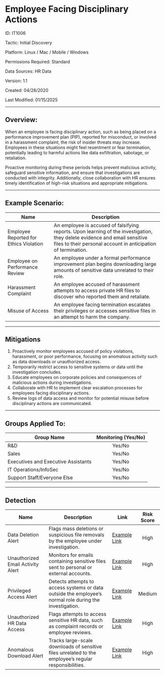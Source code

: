 # **Employee Facing Disciplinary Actions**

ID: IT1006

Tactic: Initial Discovery

Platform: Linux / Mac / Mobile / Windows

Permissions Required: Standard

Data Sources: HR Data

Version: 1.1

Created: 04/28/2020

Last Modified: 01/15/2025

---

## **Overview:**

When an employee is facing disciplinary action, such as being placed on a performance improvement plan (PIP), reported for misconduct, or involved in a harassment complaint, the risk of insider threats may increase. Employees in these situations might feel resentment or fear termination, potentially leading to harmful actions like data exfiltration, sabotage, or retaliation.  

Proactive monitoring during these periods helps prevent malicious activity, safeguard sensitive information, and ensure that investigations are conducted with integrity. Additionally, close collaboration with HR ensures timely identification of high-risk situations and appropriate mitigations.

---

## **Example Scenario:**

| **Name**                          | **Description**                                                                                      |
|-----------------------------------|------------------------------------------------------------------------------------------------------|
| Employee Reported for Ethics Violation | An employee is accused of falsifying reports. Upon learning of the investigation, they delete evidence and email sensitive files to their personal account in anticipation of termination. |
| Employee on Performance Review    | An employee under a formal performance improvement plan begins downloading large amounts of sensitive data unrelated to their role. |
| Harassment Complaint              | An employee accused of harassment attempts to access private HR files to discover who reported them and retaliate. |
| Misuse of Access                  | An employee facing termination escalates their privileges or accesses sensitive files in an attempt to harm the company. |

---

## **Mitigations**

1. Proactively monitor employees accused of policy violations, harassment, or poor performance, focusing on anomalous activity such as data downloads or unauthorized access.  
2. Temporarily restrict access to sensitive systems or data until the investigation concludes.  
3. Educate employees on corporate policies and consequences of malicious actions during investigations.  
4. Collaborate with HR to implement clear escalation processes for employees facing disciplinary actions.  
5. Review logs of data access and monitor for potential misuse before disciplinary actions are communicated.  

---

## **Groups Applied To:**

| **Group Name**                | **Monitoring (Yes/No)** |
|--------------------------------|:----------------------:|
| R&D                            | Yes/No               |
| Sales                          | Yes/No               |
| Executives and Executive Assistants | Yes/No         |
| IT Operations/InfoSec          | Yes/No               |
| Support Staff/Everyone Else    | Yes/No               |

---

## **Detection**

| **Name**                | **Description**                                                                                 | **Link**          | **Risk Score** |
|-------------------------|-------------------------------------------------------------------------------------------------|-------------------|:--------------:|
| Data Deletion Alert      | Flags mass deletions or suspicious file removals by the employee under investigation.           | [Example Link](#) | High           |
| Unauthorized Email Activity Alert | Monitors for emails containing sensitive files sent to personal or external accounts.            | [Example Link](#) | High           |
| Privileged Access Alert  | Detects attempts to access systems or data outside the employee’s normal role during the investigation. | [Example Link](#) | Medium         |
| Unauthorized HR Data Access | Flags attempts to access sensitive HR data, such as complaint records or employee reviews.             | [Example Link](#) | High           |
| Anomalous Download Alert | Tracks large-scale downloads of sensitive files unrelated to the employee’s regular responsibilities.    | [Example Link](#) | High           |
